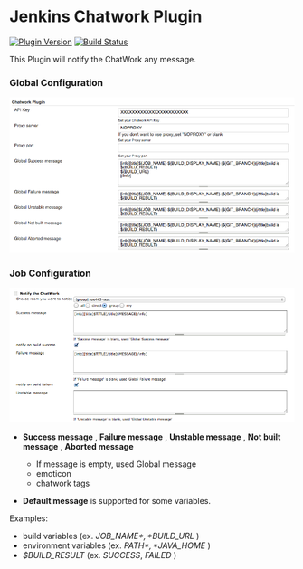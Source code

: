 # Jenkins Chatwork Plugin
[![Plugin Version](https://img.shields.io/jenkins/plugin/v/chatwork.svg)](https://plugins.jenkins.io/chatwork)
[![Build Status](https://ci.jenkins.io/buildStatus/icon?job=Plugins/chatwork-plugin/master)](https://ci.jenkins.io/job/Plugins/chatwork-plugin/master)

This Plugin will notify the ChatWork any message.

### Global Configuration

![](/docs/images/1.0.0-global-config.png)

### Job Configuration

![](/docs/images/1.0.2-job-config.png)

-   **Success message** , **Failure message** , **Unstable message** ,
    **Not built message** , **Aborted message**
    -   If message is empty, used Global message
    -   emoticon
    -   chatwork tags

-   **Default message** is supported for some variables.

Examples:

-   build variables (ex. *$JOB\_NAME* , *$BUILD\_URL* )
-   environment variables (ex. *$PATH* , *$JAVA\_HOME* )
-   *$BUILD\_RESULT* (ex. *SUCCESS*, *FAILED* )